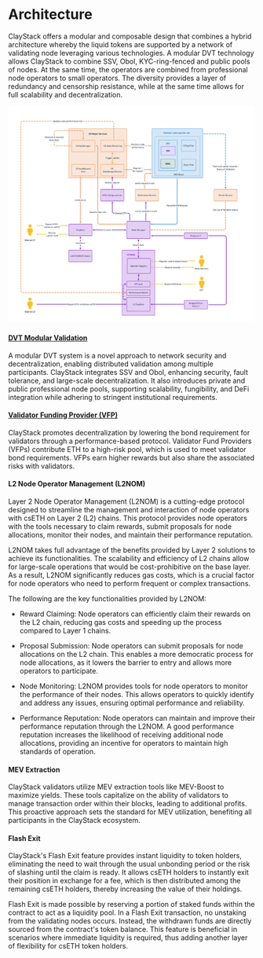 # Architecture

ClayStack offers a modular and composable design that combines a hybrid architecture whereby the liquid tokens are supported by a network of validating node leveraging various technologies. A modular DVT technology allows ClayStack to combine SSV, Obol, KYC-ring-fenced and public pools of nodes. At the same time, the operators are combined from professional node operators to small operators. The diversity provides a layer of redundancy and censorship resistance, while at the same time allows for full scalability and decentralization.

![cseth](../images/cseth.png)

#### [DVT Modular Validation](./dvt)

A modular DVT system is a novel approach to network security and decentralization, enabling distributed validation among multiple participants. ClayStack integrates SSV and Obol, enhancing security, fault tolerance, and large-scale decentralization. It also introduces private and public professional node pools, supporting scalability, fungibility, and DeFi integration while adhering to stringent institutional requirements.

#### [Validator Funding Provider (VFP)](./vfp)

ClayStack promotes decentralization by lowering the bond requirement for validators through a performance-based protocol. Validator Fund Providers (VFPs) contribute ETH to a high-risk pool, which is used to meet validator bond requirements. VFPs earn higher rewards but also share the associated risks with validators.

#### L2 Node Operator Management (L2NOM)

Layer 2 Node Operator Management (L2NOM) is a cutting-edge protocol designed to streamline the management and interaction of node operators with csETH on Layer 2 (L2) chains. This protocol provides node operators with the tools necessary to claim rewards, submit proposals for node allocations, monitor their nodes, and maintain their performance reputation.

L2NOM takes full advantage of the benefits provided by Layer 2 solutions to achieve its functionalities. The scalability and efficiency of L2 chains allow for large-scale operations that would be cost-prohibitive on the base layer. As a result, L2NOM significantly reduces gas costs, which is a crucial factor for node operators who need to perform frequent or complex transactions.

The following are the key functionalities provided by L2NOM:

- Reward Claiming: Node operators can efficiently claim their rewards on the L2 chain, reducing gas costs and speeding up the process compared to Layer 1 chains.

- Proposal Submission: Node operators can submit proposals for node allocations on the L2 chain. This enables a more democratic process for node allocations, as it lowers the barrier to entry and allows more operators to participate.

- Node Monitoring: L2NOM provides tools for node operators to monitor the performance of their nodes. This allows operators to quickly identify and address any issues, ensuring optimal performance and reliability.

- Performance Reputation: Node operators can maintain and improve their performance reputation through the L2NOM. A good performance reputation increases the likelihood of receiving additional node allocations, providing an incentive for operators to maintain high standards of operation.

#### MEV Extraction

ClayStack validators utilize MEV extraction tools like MEV-Boost to maximize yields. These tools capitalize on the ability of validators to manage transaction order within their blocks, leading to additional profits. This proactive approach sets the standard for MEV utilization, benefiting all participants in the ClayStack ecosystem.

#### Flash Exit
ClayStack's Flash Exit feature provides instant liquidity to token holders, eliminating the need to wait through the usual unbonding period or the risk of slashing until the claim is ready. It allows csETH holders to instantly exit their position in exchange for a fee, which is then distributed among the remaining csETH holders, thereby increasing the value of their holdings.

Flash Exit is made possible by reserving a portion of staked funds within the contract to act as a liquidity pool. In a Flash Exit transaction, no unstaking from the validating nodes occurs. Instead, the withdrawn funds are directly sourced from the contract's token balance. This feature is beneficial in scenarios where immediate liquidity is required, thus adding another layer of flexibility for csETH token holders.
